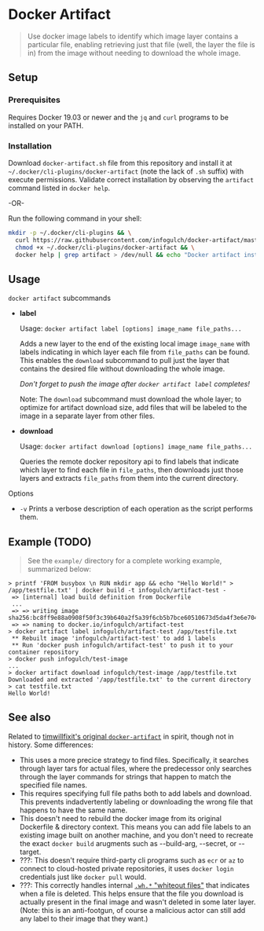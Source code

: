 # Docker Artifact

> Use docker image labels to identify which image layer contains a particular file, enabling retrieving just that file (well, the layer the file is in) from the image without needing to download the whole image.

## Setup

### Prerequisites

Requires Docker 19.03 or newer and the `jq` and `curl` programs to be installed on your PATH.

### Installation

Download `docker-artifact.sh` file from this repository and install it at `~/.docker/cli-plugins/docker-artifact` (note the lack of `.sh` suffix) with execute permissions. Validate correct installation by observing the `artifact` command listed in `docker help`.

-OR-

Run the following command in your shell:

```bash
mkdir -p ~/.docker/cli-plugins && \
  curl https://raw.githubusercontent.com/infogulch/docker-artifact/master/docker-artifact.sh > ~/.docker/cli-plugins/docker-artifact && \
  chmod +x ~/.docker/cli-plugins/docker-artifact && \
  docker help | grep artifact > /dev/null && echo "Docker artifact install succeeded!" || echo "Docker artifact install failed :("
```

## Usage

`docker artifact` subcommands

* **label**
  
  Usage: `docker artifact label [options] image_name file_paths...`

  Adds a new layer to the end of the existing local image `image_name` with labels indicating in which layer each file from `file_paths` can be found. This enables the `download` subcommand to pull just the layer that contains the desired file without downloading the whole image.

  *Don't forget to push the image after `docker artifact label` completes!*

  Note: The `download` subcommand must download the whole layer; to optimize for artifact download size, add files that will be labeled to the image in a separate layer from other files.

* **download**

  Usage: `docker artifact download [options] image_name file_paths...`

  Queries the remote docker repository api to find labels that indicate which layer to find each file in `file_paths`, then downloads just those layers and extracts `file_paths` from them into the current directory.

Options

* `-v` Prints a verbose description of each operation as the script performs them.

## Example (TODO)

> See the `example/` directory for a complete working example, summarized below:

```
> printf 'FROM busybox \n RUN mkdir app && echo "Hello World!" > /app/testfile.txt' | docker build -t infogulch/artifact-test -
 => [internal] load build definition from Dockerfile
 ...
 => => writing image sha256:bc8ff9e88a0908f50f3c39b640a2f5a39f6cb5b7bce60510673d5da4f3e6e704
 => => naming to docker.io/infogulch/artifact-test
> docker artifact label infogulch/artifact-test /app/testfile.txt
 ** Rebuilt image 'infogulch/artifact-test' to add 1 labels
 ** Run 'docker push infogulch/artifact-test' to push it to your container repository
> docker push infogulch/test-image
...
> docker artifact download infogulch/test-image /app/testfile.txt
Downloaded and extracted '/app/testfile.txt' to the current directory
> cat testfile.txt
Hello World!
```

## See also

Related to [timwillfixit's original `docker-artifact`](https://github.com/tomwillfixit/docker-artifact) in spirit, though not in history. Some differences:

* This uses a more precice strategy to find files. Specifically, it searches through layer tars for actual files, where the predecessor only searches through the layer commands for strings that happen to match the specified file names.
* This requires specifying full file paths both to add labels and download. This prevents indadvertently labeling or downloading the wrong file that happens to have the same name.
* This doesn't need to rebuild the docker image from its original Dockerfile & directory context. This means you can add file labels to an existing image built on another machine, and you don't need to recreate the exact `docker build` arugments such as --build-arg, --secret, or --target.
* ???: This doesn't require third-party cli programs such as `ecr` or `az` to connect to cloud-hosted private repositories, it uses `docker login` credentials just like `docker pull` would.
* ???: This correctly handles internal [`.wh.*` "whiteout files"](http://aufs.sourceforge.net/aufs5/man.html) that indicates when a file is deleted. This helps ensure that the file you download is actually present in the final image and wasn't deleted in some later layer. (Note: this is an anti-footgun, of course a malicious actor can still add any label to their image that they want.)

